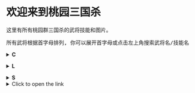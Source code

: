 # 欢迎来到桃园三国杀

这里有所有桃园群三国杀的武将技能和图片。

<pre>所有武将根据首字母排列, 你可以展开首字母或点击左上角搜索武将名/技能名</pre>


<details>
    <summary><strong>C</strong></summary>
    
    [曹操](pages/曹操.md)
    
</details>

<p></p>
<p></p>

<details>
    <summary>
        <strong>L</strong>
    </summary>
    
    [刘备](pages/刘备.md)
    
</details>

<p></p>
<p></p>

<details>
    <summary>
        <strong>S</strong>
    </summary>
    
    [孙权](pages/孙权.md)
    
</details>


<details>
  <summary>Click to open the link</summary>
  You can visit [Google](https://www.google.com) here!
</details>
